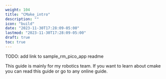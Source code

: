 ```yaml
---
weight: 104
title: "CMake_intro"
description: ""
icon: "build"
date: "2023-11-30T17:28:09-05:00"
lastmod: "2023-11-30T17:28:09-05:00"
draft: true
toc: true
---
```


TODO: add link to sample_rm_pico_app readme

This guide is mainly for my robotics team. If you want to learn about cmake you can read this guide or go to any online guide.
